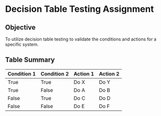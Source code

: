 # Decision Table Testing Assignment
## Objective
To utilize decision table testing to validate the conditions and actions for a specific system.
## Table Summary
| Condition 1 | Condition 2 | Action 1 | Action 2 |
|-------------|-------------|----------|----------|
| True        | True        | Do X     | Do Y     |
| True        | False       | Do A     | Do B     |
| False       | True        | Do C     | Do D     |
| False       | False       | Do E     | Do F     |
